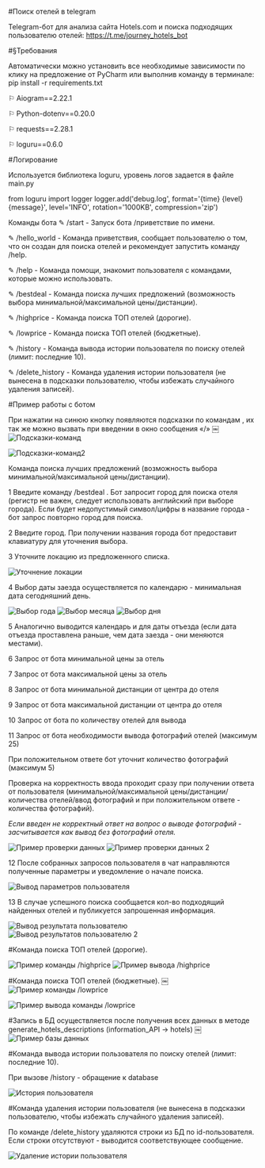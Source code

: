 #Поиск отелей в telegram 


Telegram-бот для анализа сайта Hotels.com и поиска подходящих пользователю отелей: https://t.me/journey_hotels_bot



#§Требования 

Автоматически можно установить все необходимые зависимости по клику на предложение от PyCharm или выполнив команду в терминале: pip install -r requirements.txt

⚐ Aiogram==2.22.1

⚐ Python-dotenv==0.20.0

⚐ requests==2.28.1

⚐ loguru==0.6.0


#Логирование

Используется библиотека loguru, уровень логов задается в файле main.py

from loguru import logger
logger.add('debug.log', format='{time} {level} {message}', level='INFO', rotation='1000KB', compression='zip')

Команды бота
✎ /start  - Запуск бота /приветствие по имени.

✎ /hello_world - Команда приветствия, сообщает пользователю о том, что он создан для поиска отелей и рекомендует запустить команду /help.

✎ /help - Команда помощи, знакомит пользователя с командами, которые можно использовать.

✎ /bestdeal - Команда поиска лучших предложений (возможность выбора минимальной/максимальной цены/дистанции).

✎ /highprice - Команда поиска ТОП отелей (дорогие).

✎ /lowprice - Команда поиска ТОП отелей (бюджетные).

✎ /history - Команда вывода истории пользователя по поиску отелей (лимит: последние 10).

✎ /delete_history - Команда удаления истории пользователя (не вынесена в подсказки пользователю, чтобы избежать случайного удаления записей).



#Пример работы с ботом

При нажатии на синюю кнопку появляются подсказки по командам , их так же можно вызвать при введении в окно сообщения «/»
￼
<image src="https://gitlab.skillbox.ru/mariia_orlova/python_basic_diploma/-/raw/bot_telegram/img/%D0%A1%D0%BD%D0%B8%D0%BC%D0%BE%D0%BA%20%D1%8D%D0%BA%D1%80%D0%B0%D0%BD%D0%B0%202022-11-07%20%D0%B2%2014.29.47.png" alt="Подсказки-команд">

<image src="https://gitlab.skillbox.ru/mariia_orlova/python_basic_diploma/-/raw/bot_telegram/img/%D0%A1%D0%BD%D0%B8%D0%BC%D0%BE%D0%BA%20%D1%8D%D0%BA%D1%80%D0%B0%D0%BD%D0%B0%202022-11-07%20%D0%B2%2014.29.54.png" alt="Подсказки-команд2">

Команда поиска лучших предложений (возможность выбора минимальной/максимальной цены/дистанции).

1  Введите команду /bestdeal . Бот запросит город для поиска отеля (регистр не важен, следует использовать английский при выборе города).
Если будет недопустимый символ/цифры в название города - бот запрос повторно город для поиска.

2 Введите город.
При получении названия города бот предоставит клавиатуру для уточнения выбора. 

3 Уточните локацию из предложенного списка.

<image src="https://gitlab.skillbox.ru/mariia_orlova/python_basic_diploma/-/raw/bot_telegram/img/%D0%A1%D0%BD%D0%B8%D0%BC%D0%BE%D0%BA%20%D1%8D%D0%BA%D1%80%D0%B0%D0%BD%D0%B0%202022-11-07%20%D0%B2%2014.25.25.png" alt="Уточнение локации">

4 Выбор даты заезда осуществляется по календарю - минимальная дата сегодняшний день.

<image src="https://gitlab.skillbox.ru/mariia_orlova/python_basic_diploma/-/raw/bot_telegram/img/%D0%A1%D0%BD%D0%B8%D0%BC%D0%BE%D0%BA%20%D1%8D%D0%BA%D1%80%D0%B0%D0%BD%D0%B0%202022-11-07%20%D0%B2%2014.25.32.png" alt="Выбор года">

<image src="https://gitlab.skillbox.ru/mariia_orlova/python_basic_diploma/-/raw/bot_telegram/img/%D0%A1%D0%BD%D0%B8%D0%BC%D0%BE%D0%BA%20%D1%8D%D0%BA%D1%80%D0%B0%D0%BD%D0%B0%202022-11-07%20%D0%B2%2014.25.45.png" alt="Выбор месяца">

<image src="https://gitlab.skillbox.ru/mariia_orlova/python_basic_diploma/-/raw/bot_telegram/img/%D0%A1%D0%BD%D0%B8%D0%BC%D0%BE%D0%BA%20%D1%8D%D0%BA%D1%80%D0%B0%D0%BD%D0%B0%202022-11-07%20%D0%B2%2014.25.59.png" alt="Выбор дня">

5 Аналогично выводится календарь и для даты отъезда (если дата отъезда проставлена раньше, чем дата заезда - они меняются местами).

6 Запрос от бота минимальной цены за отель

7 Запрос от бота максимальной цены за отель

8 Запрос от бота минимальной дистанции от центра до отеля

9 Запрос от бота максимальной дистанции от центра до отеля 

10 Запрос от бота по количеству отелей для вывода

11 Запрос от бота необходимости вывода фотографий отелей (максимум 25)

При положительном ответе бот уточнит количество фотографий (максимум 5)

Проверка на корректность ввода проходит сразу при получении ответа от пользователя (минимальной/максимальной цены/дистанции/количества отелей/ввод фотографий и при положительном ответе - количества фотографий).

_Если введен не корректный ответ на вопрос о выводе фотографий - засчитывается как вывод без фотографий отеля._

<image src="https://gitlab.skillbox.ru/mariia_orlova/python_basic_diploma/-/raw/bot_telegram/img/%D0%A1%D0%BD%D0%B8%D0%BC%D0%BE%D0%BA%20%D1%8D%D0%BA%D1%80%D0%B0%D0%BD%D0%B0%202022-11-07%20%D0%B2%2014.26.51.png" alt="Пример проверки данных">

<image src="https://gitlab.skillbox.ru/mariia_orlova/python_basic_diploma/-/raw/bot_telegram/img/%D0%A1%D0%BD%D0%B8%D0%BC%D0%BE%D0%BA%20%D1%8D%D0%BA%D1%80%D0%B0%D0%BD%D0%B0%202022-11-07%20%D0%B2%2014.27.08.png" alt="Пример проверки данных 2">

12 После собранных запросов пользователя в чат направляются полученные параметры и уведомление о начале поиска.

<image src="https://gitlab.skillbox.ru/mariia_orlova/python_basic_diploma/-/blob/bot_telegram/img/%D0%A1%D0%BD%D0%B8%D0%BC%D0%BE%D0%BA%20%D1%8D%D0%BA%D1%80%D0%B0%D0%BD%D0%B0%202022-11-07%20%D0%B2%2014.27.27.png" alt="Вывод параметров пользователя">

13 В случае успешного поиска сообщается кол-во подходящий найденных отелей и публикуется запрошенная информация.

<image src="https://gitlab.skillbox.ru/mariia_orlova/python_basic_diploma/-/raw/bot_telegram/img/%D0%A1%D0%BD%D0%B8%D0%BC%D0%BE%D0%BA%20%D1%8D%D0%BA%D1%80%D0%B0%D0%BD%D0%B0%202022-11-07%20%D0%B2%2014.28.56.png" alt="Вывод результата пользователю">

<image src="https://gitlab.skillbox.ru/mariia_orlova/python_basic_diploma/-/raw/bot_telegram/img/%D0%A1%D0%BD%D0%B8%D0%BC%D0%BE%D0%BA%20%D1%8D%D0%BA%D1%80%D0%B0%D0%BD%D0%B0%202022-11-07%20%D0%B2%2014.29.03.png" alt="Вывод результатов пользователю 2">

#Команда поиска ТОП отелей (дорогие).

<image src="https://gitlab.skillbox.ru/mariia_orlova/python_basic_diploma/-/raw/bot_telegram/img/%D0%A1%D0%BD%D0%B8%D0%BC%D0%BE%D0%BA%20%D1%8D%D0%BA%D1%80%D0%B0%D0%BD%D0%B0%202022-11-07%20%D0%B2%2014.32.08.png" alt="Пример команды /highprice">

<image src="https://gitlab.skillbox.ru/mariia_orlova/python_basic_diploma/-/raw/bot_telegram/img/%D0%A1%D0%BD%D0%B8%D0%BC%D0%BE%D0%BA%20%D1%8D%D0%BA%D1%80%D0%B0%D0%BD%D0%B0%202022-11-07%20%D0%B2%2014.32.20.png" alt="Пример вывода /highprice">

#Команда поиска ТОП отелей (бюджетные).
￼
<image src="https://gitlab.skillbox.ru/mariia_orlova/python_basic_diploma/-/raw/bot_telegram/img/%D0%A1%D0%BD%D0%B8%D0%BC%D0%BE%D0%BA%20%D1%8D%D0%BA%D1%80%D0%B0%D0%BD%D0%B0%202022-11-07%20%D0%B2%2014.31.11.png" alt="Пример команды /lowprice">

<image src="https://gitlab.skillbox.ru/mariia_orlova/python_basic_diploma/-/raw/bot_telegram/img/%D0%A1%D0%BD%D0%B8%D0%BC%D0%BE%D0%BA%20%D1%8D%D0%BA%D1%80%D0%B0%D0%BD%D0%B0%202022-11-07%20%D0%B2%2014.31.17.png" alt="Пример вывода команды /lowprice">

#Запись в БД осуществляется после получения всех данных в методе  generate_hotels_descriptions (information_API -> hotels)
￼
<image src="https://gitlab.skillbox.ru/mariia_orlova/python_basic_diploma/-/raw/bot_telegram/img/%D0%A1%D0%BD%D0%B8%D0%BC%D0%BE%D0%BA%20%D1%8D%D0%BA%D1%80%D0%B0%D0%BD%D0%B0%202022-11-07%20%D0%B2%2015.28.40.png" alt="Пример базы данных">

#Команда вывода истории пользователя по поиску отелей (лимит: последние 10).

При вызове /history - обращение к database

<image src="https://gitlab.skillbox.ru/mariia_orlova/python_basic_diploma/-/raw/bot_telegram/img/%D0%A1%D0%BD%D0%B8%D0%BC%D0%BE%D0%BA%20%D1%8D%D0%BA%D1%80%D0%B0%D0%BD%D0%B0%202022-11-07%20%D0%B2%2014.29.26.png" alt="История пользователя">

#Команда удаления истории пользователя (не вынесена в подсказки пользователю, чтобы избежать случайного удаления записей).

По команде /delete_history удаляются строки из БД по id-пользователя.
Если строки отсутствуют - выводится соответствующее сообщение.

<image src="https://gitlab.skillbox.ru/mariia_orlova/python_basic_diploma/-/raw/bot_telegram/img/%D0%A1%D0%BD%D0%B8%D0%BC%D0%BE%D0%BA%20%D1%8D%D0%BA%D1%80%D0%B0%D0%BD%D0%B0%202022-11-07%20%D0%B2%2014.30.20.png" alt="Удаление истории пользователя">

